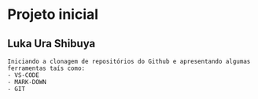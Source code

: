 # Projeto inicial

## Luka Ura Shibuya 

```
Iniciando a clonagem de repositórios do Github e apresentando algumas ferramentas taís como:
- VS-CODE
- MARK-DOWN
- GIT
```
